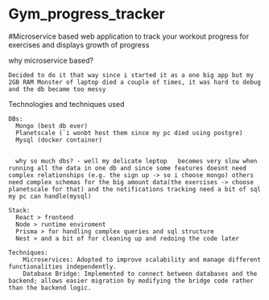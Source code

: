 # Gym_progress_tracker

#Microservice based web application to track your workout progress for exercises and displays growth of progress

why microservice based? 

    Decided to do it that way since i started it as a one big app but my 2GB RAM Monster of laptop died a couple of times, it was hard to debug and the db became too messy

Technologies and techniques used

    DBs:
      Mongo (best db ever)
      Planetscale (`i wonbt host them since my pc died using postgre)
      Mysql (docker container) 
      
      
      why so much dbs? - well my delicate leptop   becomes very slow when running all the data in one db and since some features doesnt need complex relationships (e.g. the sign up -> so i choose mongo) others need complex schemas for the big amount data(the exercises -> choose planetscale for that) and the notifications tracking need a bit of sql  my pc can handle(mysql)

    Stack:
      React > frontend
      Node > runtime enviroment
      Prisma > for handling complex queries and sql structure
      Nest > and a bit of for cleaning up and redoing the code later

    Techniques:
        Microservices: Adopted to improve scalability and manage different functionalities independently.
        Database Bridge: Implemented to connect between databases and the backend; allows easier migration by modifying the bridge code rather than the backend logic.

